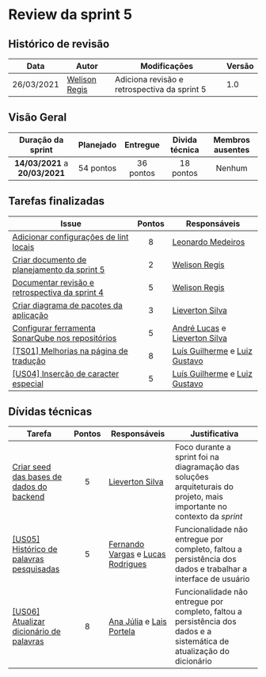 # Review da sprint 5

## Histórico de revisão

| Data       | Autor                                        | Modificações                                 | Versão |
| ---------- | -------------------------------------------- | -------------------------------------------- | ------ |
| 26/03/2021 | [Welison Regis](https://github.com/WelisonR) | Adiciona revisão e retrospectiva da sprint 5 | 1.0    |

## Visão Geral

|        Duração da sprint        | Planejado | Entregue  | Divida técnica | Membros ausentes |
| :-----------------------------: | :-------: | :-------: | :------------: | :--------------: |
| **14/03/2021** a **20/03/2021** | 54 pontos | 36 pontos |   18 pontos    |      Nenhum      |

## Tarefas finalizadas

| Issue                                                                                                                    | Pontos | Responsáveis                                                                                   |
| ------------------------------------------------------------------------------------------------------------------------ | :----: | ---------------------------------------------------------------------------------------------- |
| [Adicionar configurações de lint locais](https://github.com//fga-eps-mds/2020.2-Projeto-Kokama-Wiki/issues/77)           |   8    | [Leonardo Medeiros](https://github.com/leomedeiros1)                                           |
| [Criar documento de planejamento da sprint 5](https://github.com//fga-eps-mds/2020.2-Projeto-Kokama-Wiki/issues/97)      |   2    | [Welison Regis](https://github.com/WelisonR)                                                   |
| [Documentar revisão e retrospectiva da sprint 4](https://github.com//fga-eps-mds/2020.2-Projeto-Kokama-Wiki/issues/98)   |   5    | [Welison Regis](https://github.com/WelisonR)                                                   |
| [Criar diagrama de pacotes da aplicação](https://github.com//fga-eps-mds/2020.2-Projeto-Kokama-Wiki/issues/99)           |   3    | [Lieverton Silva](https://github.com/lievertom)                                                |
| [Configurar ferramenta SonarQube nos repositórios](https://github.com//fga-eps-mds/2020.2-Projeto-Kokama-Wiki/issues/92) |   5    | [André Lucas](https://github.com/andrelucax) e [Lieverton Silva](https://github.com/lievertom) |
| [[TS01] Melhorias na página de tradução](https://github.com//fga-eps-mds/2020.2-Projeto-Kokama-Wiki/issues/96)           |   8    | [Luís Guilherme](https://github.com/luisgaboardi) e [Luiz Gustavo](https://github.com/LightZX) |
| [[US04] Inserção de caracter especial](https://github.com//fga-eps-mds/2020.2-Projeto-Kokama-Wiki/issues/93)             |   5    | [Luís Guilherme](https://github.com/luisgaboardi) e [Luiz Gustavo](https://github.com/LightZX) |

## Dívidas técnicas

| Tarefa                                                                                                           | Pontos | Responsáveis                                                                                             | Justificativa                                                                                                           |
| ---------------------------------------------------------------------------------------------------------------- | :----: | -------------------------------------------------------------------------------------------------------- | ----------------------------------------------------------------------------------------------------------------------- |
| [Criar seed das bases de dados do backend](https://github.com//fga-eps-mds/2020.2-Projeto-Kokama-Wiki/issues/76) |   5    | [Lieverton Silva](https://github.com/lievertom)                                                          | Foco durante a sprint foi na diagramação das soluções arquiteturais do projeto, mais importante no contexto da _sprint_ |
| [[US05] Histórico de palavras pesquisadas](https://github.com/fga-eps-mds/2020.2-Projeto-Kokama-Wiki/issues/95)  |   5    | [Fernando Vargas](https://www.github.com/SFernandoS) e [Lucas Rodrigues](https://www.github.com/nickby2) | Funcionalidade não entregue por completo, faltou a persistência dos dados e trabalhar a interface de usuário            |
| [[US06] Atualizar dicionário de palavras](https://github.com/fga-eps-mds/2020.2-Projeto-Kokama-Wiki/issues/94)   |   8    | [Ana Júlia](https://www.github.com/aluzianobriceno) e [Lais Portela](https://www.github.com/laispa)      | Funcionalidade não entregue por completo, faltou a persistência dos dados e a sistemática de atualização do dicionário  |
